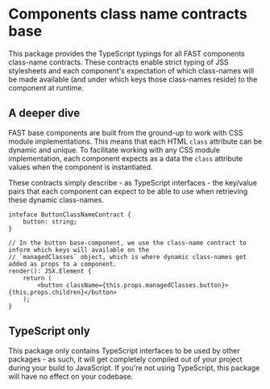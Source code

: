 # Components class name contracts base

This package provides the TypeScript typings for all FAST components class-name contracts. These contracts enable strict typing of JSS stylesheets and each component's expectation of which class-names will be made available (and under which keys those class-names reside) to the component at runtime.

## A deeper dive

FAST base components are built from the ground-up to work with CSS module implementations. This means that each HTML `class` attribute can be dynamic and unique. To facilitate working with any CSS module implementation, each component expects as a data the `class` attribute values when the component is instantiated.

These contracts simply describe - as TypeScript interfaces - the key/value pairs that each component can expect to be able to use when retrieving these dynamic class-names.

```tsx
inteface ButtonClassNameContract {
    button: string;
}

// In the button base-component, we use the class-name contract to inform which keys will available on the
// `managedClasses` object, which is where dynamic class-names get added as props to a component.
render(): JSX.Element {
    return (
        <button className={this.props.managedClasses.button}>{this.props.children}</button>
    );
}
```

## TypeScript only

This package only contains TypeScript interfaces to be used by other packages - as such, it will get completely compiled out of your project during your build to JavaScript. If you're not using TypeScript, this package will have no effect on your codebase.